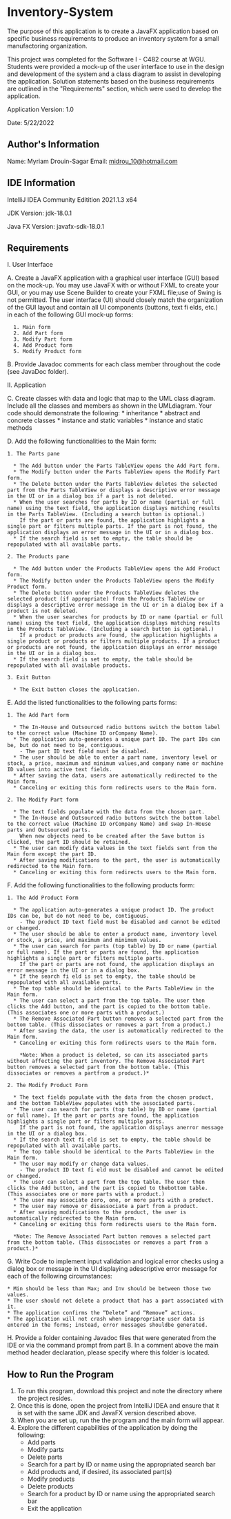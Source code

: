 # Inventory-System


The purpose of this application is to create a JavaFX application based on specific business requirements to produce an inventory system for a small manufactoring organization.

This project was completed for the Software I - C482 course at WGU. 
Students were provided a mock-up of the user interface to use in the design and development of the system and a class diagram to assist in developing the application.
Solution statements based on the business requirements are outlined in the "Requirements" section, which were used to develop the application.  



Application Version: 1.0

Date: 5/22/2022




## Author's Information 

Name: Myriam Drouin-Sagar
Email: midrou_10@hotmail.com



## IDE Information

IntelliJ IDEA Community Editition 2021.1.3 x64

JDK Version: jdk-18.0.1

Java FX Version: javafx-sdk-18.0.1 


 
## Requirements

I. User Interface

   A. Create a JavaFX application with a graphical user interface (GUI) based on the mock-up. You may use JavaFX with or without FXML to create your GUI, or you may use Scene Builder to create your FXML file;use of Swing is not permitted.
      The user interface (UI) should closely match the organization of the GUI layout and contain all UI components (buttons, text fi elds, etc.) in each of the following GUI mock-up forms:
   
      1. Main form
      2. Add Part form
      3. Modify Part form
      4. Add Product form
      5. Modify Product form
      
  B.  Provide Javadoc comments for each class member throughout the code (see JavaDoc folder).
  
II. Application

  C. Create classes with data and logic that map to the UML class diagram. Include all the classes and members as shown in the UMLdiagram. Your code should demonstrate the following:
     * inheritance
     * abstract and concrete classes
     * instance and static variables
     * instance and static methods
     
  D. Add the following functionalities to the Main form:

    1. The Parts pane
    
      * The Add button under the Parts TableView opens the Add Part form.
      * The Modify button under the Parts TableView opens the Modify Part form.
      * The Delete button under the Parts TableView deletes the selected part from the Parts TableView or displays a descriptive error message in the UI or in a dialog box if a part is not deleted.
      * When the user searches for parts by ID or name (partial or full name) using the text field, the application displays matching results in the Parts TableView. (Including a search button is optional.)
        If the part or parts are found, the application highlights a single part or filters multiple parts. If the part is not found, the application displays an error message in the UI or in a dialog box.
      * If the search field is set to empty, the table should be repopulated with all available parts.

    2. The Products pane 

      * The Add button under the Products TableView opens the Add Product form.
      * The Modify button under the Products TableView opens the Modify Product form.
      * The Delete button under the Products TableView deletes the selected product (if appropriate) from the Products TableView or displays a descriptive error message in the UI or in a dialog box if a product is not deleted.
      * When the user searches for products by ID or name (partial or full name) using the text field, the application displays matching results in the Products TableView. (Including a search button is optional.) 
        If a product or products are found, the application highlights a single product or products or filters multiple products. If a product or products are not found, the application displays an error message in the UI or in a dialog box.
      * If the search field is set to empty, the table should be repopulated with all available products.
      
    3. Exit Button
    
      * The Exit button closes the application.
      
  E. Add the listed functionalities to the following parts forms: 

    1. The Add Part form

      * The In-House and Outsourced radio buttons switch the bottom label to the correct value (Machine ID orCompany Name).
      * The application auto-generates a unique part ID. The part IDs can be, but do not need to be, contiguous.
        - The part ID text field must be disabled.
      * The user should be able to enter a part name, inventory level or stock, a price, maximum and minimum values,and company name or machine ID values into active text fields.
      * After saving the data, users are automatically redirected to the Main form.
      * Canceling or exiting this form redirects users to the Main form.

    2. The Modify Part form 

      * The text fields populate with the data from the chosen part.
      * The In-House and Outsourced radio buttons switch the bottom label to the correct value (Machine ID orCompany Name) and swap In-House parts and Outsourced parts.
        When new objects need to be created after the Save button is clicked, the part ID should be retained.
      * The user can modify data values in the text fields sent from the Main form except the part ID.
      * After saving modifications to the part, the user is automatically redirected to the Main form.
      * Canceling or exiting this form redirects users to the Main form.

  F. Add the following functionalities to the following products form:

    1. The Add Product Form

      * The application auto-generates a unique product ID. The product IDs can be, but do not need to be, contiguous.
        - The product ID text field must be disabled and cannot be edited or changed.
      * The user should be able to enter a product name, inventory level or stock, a price, and maximum and minimum values.
      * The user can search for parts (top table) by ID or name (partial or full name). If the part or parts are found, the application highlights a single part or filters multiple parts. 
        If the part or parts are not found, the application displays an error message in the UI or in a dialog box.
      * If the search fi eld is set to empty, the table should be repopulated with all available parts.
      * The top table should be identical to the Parts TableView in the Main form.
      * The user can select a part from the top table. The user then clicks the Add button, and the part is copied to the bottom table. (This associates one or more parts with a product.)
      * The Remove Associated Part button removes a selected part from the bottom table. (This dissociates or removes a part from a product.)
      * After saving the data, the user is automatically redirected to the Main form.
      * Canceling or exiting this form redirects users to the Main form.
      
        *Note: When a product is deleted, so can its associated parts without affecting the part inventory. The Remove Associated Part button removes a selected part from the bottom table. (This dissociates or removes a partfrom a product.)*
      
    2. The Modify Product Form 

      * The text fields populate with the data from the chosen product, and the bottom TableView populates with the associated parts.
      * The user can search for parts (top table) by ID or name (partial or full name). If the part or parts are found, the application highlights a single part or filters multiple parts.
        If the part is not found, the application displays anerror message in the UI or a dialog box.
      * If the search text fi eld is set to empty, the table should be repopulated with all available parts.
      * The top table should be identical to the Parts TableView in the Main form.
      * The user may modify or change data values.
        - The product ID text fi eld must be disabled and cannot be edited or changed.
      * The user can select a part from the top table. The user then clicks the Add button, and the part is copied to thebottom table. (This associates one or more parts with a product.)
      * The user may associate zero, one, or more parts with a product.
      * The user may remove or disassociate a part from a product.
      * After saving modifications to the product, the user is automatically redirected to the Main form.
      * Canceling or exiting this form redirects users to the Main form.

      *Note: The Remove Associated Part button removes a selected part from the bottom table. (This dissociates or removes a part from a product.)*

  G. Write Code to implement input validation and logical error checks using a dialog box or message in the UI displaying adescriptive error message for each of the following circumstances:

    * Min should be less than Max; and Inv should be between those two values.
    * The user should not delete a product that has a part associated with it.
    * The application confirms the “Delete” and “Remove” actions.
    * The application will not crash when inappropriate user data is entered in the forms; instead, error messages shouldbe generated.

  H. Provide a folder containing Javadoc files that were generated from the IDE or via the command prompt from part B. In a comment above the main method header declaration, please specify where this folder is located.

## How to Run the Program 

  1. To run this program, download this project and note the directory where the project resides.
  2. Once this is done, open the project from IntelliJ IDEA and ensure that it is set with the same JDK and JavaFX version described above.
  3. When you are set up, run the the program and the main form will appear.
  4. Explore the different capabilities of the application by doing the following:
     - Add parts
     - Modify parts
     - Delete parts
     - Search for a part by ID or name using the appropriated search bar 
     - Add products and, if desired, its associated part(s)
     - Modify products
     - Delete products
     - Search for a product by ID or name using the appropriated search bar
     - Exit the application
 




